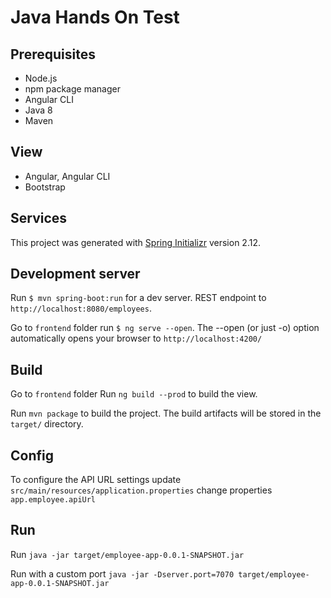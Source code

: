 # Java Hands On Test

## Prerequisites
- Node.js
- npm package manager
- Angular CLI
- Java 8
- Maven

## View
- Angular, Angular CLI
- Bootstrap 

## Services
This project was generated with [Spring Initializr](https://start.spring.io/) version 2.12.


## Development server

Run `$ mvn spring-boot:run` for a dev server. REST endpoint to `http://localhost:8080/employees`. 

Go to `frontend` folder run `$ ng serve --open`. 
The --open (or just -o) option automatically opens your browser to `http://localhost:4200/`

## Build

Go to `frontend` folder Run `ng build --prod` to build the view. 

Run `mvn package` to build the project. The build artifacts will be stored in the `target/` directory. 

## Config

To configure the API URL settings update `src/main/resources/application.properties` change properties `app.employee.apiUrl`

## Run

Run `java -jar target/employee-app-0.0.1-SNAPSHOT.jar`

Run with a custom port `java -jar -Dserver.port=7070 target/employee-app-0.0.1-SNAPSHOT.jar`



